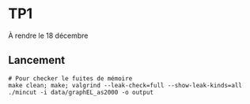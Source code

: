 # TP1

À rendre le 18 décembre

## Lancement

```shell
# Pour checker le fuites de mémoire
make clean; make; valgrind --leak-check=full --show-leak-kinds=all ./mincut -i data/graphEL_as2000 -o output
```
